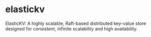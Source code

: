 # elastickv
ElasticKV: A highly scalable, Raft-based distributed key-value store designed for consistent, infinite scalability and high availability.
